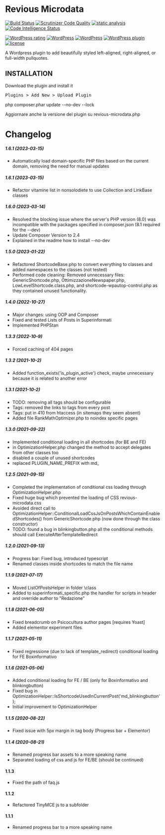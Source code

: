 # Revious Microdata

[![Build Status](https://scrutinizer-ci.com/g/slim16165/gik25-microdata/badges/build.png?b=master)](https://scrutinizer-ci.com/g/slim16165/gik25-microdata/build-status/master)
[![Scrutinizer Code Quality](https://scrutinizer-ci.com/g/slim16165/gik25-microdata/badges/quality-score.png?b=master)](https://scrutinizer-ci.com/g/slim16165/gik25-microdata/?branch=master)
[![static analysis](https://github.com/yiisoft/html/workflows/static%20analysis/badge.svg)](https://github.com/yiisoft/html/actions?query=workflow%3A%22static+analysis%22)
[![Code Intelligence Status](https://scrutinizer-ci.com/g/slim16165/gik25-microdata/badges/code-intelligence.svg?b=master)](https://scrutinizer-ci.com/code-intelligence)

[![WordPress rating](https://img.shields.io/wordpress/plugin/r/gik25-quotes.svg?maxAge=3600&label=wordpress%20rating)](https://wordpress.org/support/view/plugin-reviews/gik25-quotes)
[![WordPress](https://img.shields.io/wordpress/plugin/dt/gik25-quotes.svg?maxAge=3600)](https://downloads.wordpress.org/plugin/gik25-quotes.latest-stable.zip)
[![WordPress](https://img.shields.io/wordpress/v/gik25-quotes.svg?maxAge=3600)](https://wordpress.org/plugins/gik25-quotes/)
[![WordPress plugin](https://img.shields.io/wordpress/plugin/v/gik25-quotes.svg?maxAge=3600)](https://wordpress.org/plugins/gik25-quotes/)
[![license](https://img.shields.io/github/license/adamdehaven/gik25-quotes.svg?maxAge=3600)](https://raw.githubusercontent.com/adamdehaven/gik25-quotes/master/LICENSE)

A Wordpress plugin to add beautifully styled left-aligned, right-aligned, or full-width pullquotes. 

## INSTALLATION
Download the plugin and install it 
<pre>Plugins > Add New > Upload Plugin</pre>

php composer.phar update --no-dev --lock

Aggiornare anche la versione del plugin su revious-microdata.php



# Changelog

##### 1.6.1 _(2023-03-15)_
* Automatically load domain-specific PHP files based on the current domain, removing the need for manual updates
 


##### 1.6.1 _(2023-03-15)_
* Refactor vitamine list in nonsolodiete to use Collection and LinkBase classes

##### 1.6.0 _(2023-03-14)_
* Resolved the blocking issue where the server's PHP version (8.0) was incompatible with the packages specified in composer.json (8.1 required for the --dev)
* Update Composer Version to 2.4
* Explained in the readme how to install --no-dev

##### 1.5.0 _(2023-01-22)_
* Refactored ShortcodeBase.php to convert everything to classes and added namespaces to the classes (not tested)
* Performed code cleaning: Removed unnecessary files: GenericShortcode.php, OttimizzazioneNewspaper.php, LowLevelShortcode.class.php, and shortcode-wpautop-control.php as they contained unused functionality.

##### 1.4.0 _(2022-10-27)_
* Major changes: using OOP and Composer
* Fixed and tested Lists of Posts in Superinformati
* Implemented PHPStan

##### 1.3.3 _(2022-10-9)_
* Forced caching of 404 pages

##### 1.3.2 _(2021-10-2)_
* Added function_exists('is_plugin_active') check, maybe unnecessary because it is related to another error

##### 1.3.1 _(2021-10-2)_

* TODO: removing all tags should be configurable
* Tags: removed the links to tags from every post
* Tags: put in 410 from htaccess (in sitemaps they seem absent)
* Added file RankMathOptimizer.php to noindex specific pages

##### 1.3.0 _(2021-09-22)_

* Implemented conditional loading in all shortcodes (for BE and FE)
* in OptimizationHelper.php changed the method to accept delegates from other classes too
* disabled a couple of unused shortcodes
* replaced PLUGIN_NAME_PREFIX with md_

##### 1.2.5 _(2021-09-15)_

* Completed the implementation of conditional css loading through OptimizationHelper.php
* Fixed huge bug which prevented the loading of CSS revious-microdata.css
* Avoided direct call to OptimizationHelper::ConditionalLoadCssJsOnPostsWhichContainEnabledShortcodes() from GenericShortcode.php (now done through the class constructor)
* TODO: found a bug in blinkingbutton.php all the conditional methods should call ExecuteAfterTemplateRedirect

##### 1.2.0 _(2021-09-13)_

* Progress bar: Fixed bug, introduced typescript 
* Renamed classes inside shortcodes to match the file name 

##### 1.1.9 _(2021-07-17)_

* Moved ListOfPostsHelper in folder \class
* Added to superinformati_specific.php the handler for  scripts in header and override author to "Redazione"

##### 1.1.8 _(2021-06-05)_

* Fixed breadcrumb on Psicocultura author pages [requires Yoast]
* Added elementor experiment files

##### 1.1.7 _(2021-05-11)_

* Fixed regressione (due to lack of template_redirect) conditional loading for FE Boxinformativo 

##### 1.1.6 _(2021-05-06)_

* Added conditional loading for FE / BE (only for Boxinformativo and blinkingbutton) 
* Fixed bug in OptimizationHelper::IsShortcodeUsedInCurrentPost('md_blinkingbutton');
* Initial improvement to OptimizationHelper

##### 1.1.5 _(2020-08-22)_
* Fixed issue with 5px margin in tag body (Progress bar + Elementor) 

##### 1.1.4 _(2020-08-21)_
* Renamed progress bar assets to a more speaking name
* Separated loading of css and js for FE/BE (should be continued)

#### 1.1.3 ###
* Fixed the path of faq.js

#### 1.1.2 ###
* Refactored TinyMCE js to a subfolder

#### 1.1.1 ###
* Renamed progress bar to a more speaking name
